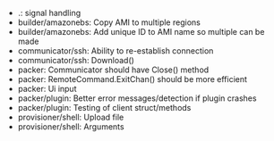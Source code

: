 * .: signal handling
* builder/amazonebs: Copy AMI to multiple regions
* builder/amazonebs: Add unique ID to AMI name so multiple can be made
* communicator/ssh: Ability to re-establish connection
* communicator/ssh: Download()
* packer: Communicator should have Close() method
* packer: RemoteCommand.ExitChan() should be more efficient
* packer: Ui input
* packer/plugin: Better error messages/detection if plugin crashes
* packer/plugin: Testing of client struct/methods
* provisioner/shell: Upload file
* provisioner/shell: Arguments

